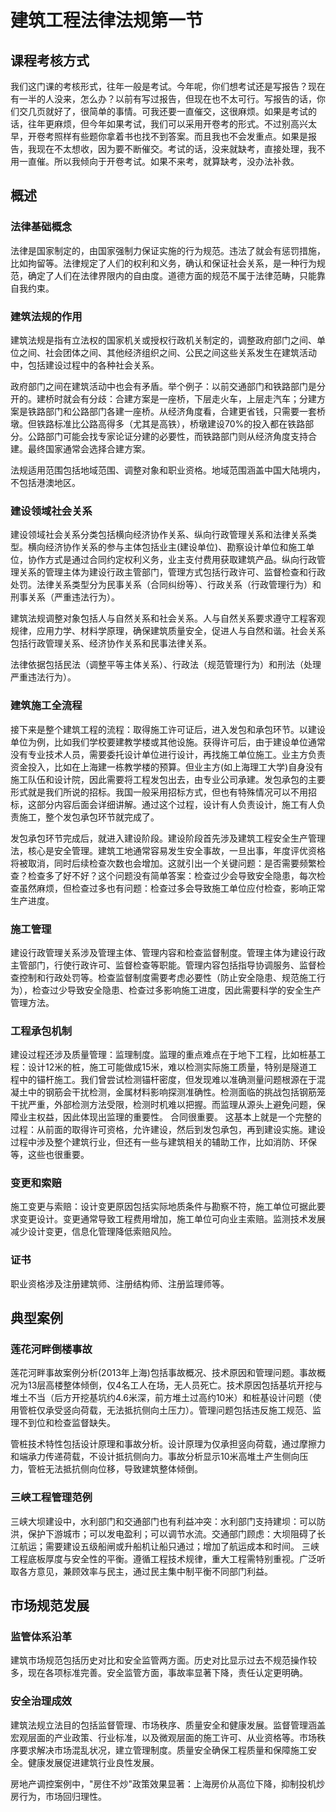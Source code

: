 # 建筑工程法律法规第一节

## 课程考核方式  
我们这门课的考核形式，往年一般是考试。今年呢，你们想考试还是写报告？现在有一半的人没来，怎么办？以前有写过报告，但现在也不太可行。写报告的话，你们交几页就好了，很简单的事情。可我还要一直催交，这很麻烦。如果是考试的话，往年更麻烦，但今年如果考试，我们可以采用开卷考的形式。不过别高兴太早，开卷考照样有些题你拿着书也找不到答案。而且我也不会发重点。如果是报告，我现在不太想收，因为要不断催交。考试的话，没来就缺考，直接处理，我不用一直催。所以我倾向于开卷考试。如果不来考，就算缺考，没办法补救。

## 概述  
### 法律基础概念
法律是国家制定的，由国家强制力保证实施的行为规范。违法了就会有惩罚措施，比如拘留等。法律规定了人们的权利和义务，确认和保证社会关系，是一种行为规范，确定了人们在法律界限内的自由度。道德方面的规范不属于法律范畴，只能靠自我约束。

### 建筑法规的作用
建筑法规是指有立法权的国家机关或授权行政机关制定的，调整政府部门之间、单位之间、社会团体之间、其他经济组织之间、公民之间这些关系发生在建筑活动中，包括建设过程中的各种社会关系。

政府部门之间在建筑活动中也会有矛盾。举个例子：以前交通部门和铁路部门是分开的。建桥时就会有分歧：合建方案是一座桥，下层走火车，上层走汽车；分建方案是铁路部门和公路部门各建一座桥。从经济角度看，合建更省钱，只需要一套桥墩。但铁路标准比公路高得多（尤其是高铁），桥墩建设70%的投入都在铁路部分。公路部门可能会找专家论证分建的必要性，而铁路部门则从经济角度支持合建。最终国家通常会选择合建方案。

法规适用范围包括地域范围、调整对象和职业资格。地域范围涵盖中国大陆境内，不包括港澳地区。

### 建设领域社会关系 
建设领域社会关系分类包括横向经济协作关系、纵向行政管理关系和法律关系类型。横向经济协作关系的参与主体包括业主(建设单位)、勘察设计单位和施工单位，协作方式是通过合同约定权利义务，业主支付费用获取建筑产品。纵向行政管理关系的管理主体为建设行政主管部门，管理方式包括行政许可、监督检查和行政处罚。法律关系类型分为民事关系（合同纠纷等）、行政关系（行政管理行为）和刑事关系（严重违法行为）。

建筑法规调整对象包括人与自然关系和社会关系。人与自然关系要求遵守工程客观规律，应用力学、材料学原理，确保建筑质量安全，促进人与自然和谐。社会关系包括行政管理关系、经济协作关系和民事法律关系。

法律依据包括民法（调整平等主体关系）、行政法（规范管理行为）和刑法（处理严重违法行为）。

### 建筑施工全流程 
接下来是整个建筑工程的流程：取得施工许可证后，进入发包和承包环节。以建设单位为例，比如我们学校要建教学楼或其他设施。获得许可后，由于建设单位通常没有专业技术人员，需要委托设计单位进行设计，再找施工单位施工。业主方负责资金投入，比如在上海建一栋教学楼的预算。但业主方(如上海理工大学)自身没有施工队伍和设计院，因此需要将工程发包出去，由专业公司承建。发包承包的主要形式就是我们所说的招标。我国一般采用招标方式，但也有特殊情况可以不用招标，这部分内容后面会详细讲解。通过这个过程，设计有人负责设计，施工有人负责施工，整个发包承包环节就完成了。

发包承包环节完成后，就进入建设阶段。建设阶段首先涉及建筑工程安全生产管理法，核心是安全管理。建筑工地通常容易发生安全事故，一旦出事，年度评优资格将被取消，同时后续检查次数也会增加。这就引出一个关键问题：是否需要频繁检查？检查多了好不好？这个问题没有简单答案：检查过少会导致安全隐患，每次检查虽然麻烦，但检查过多也有问题：检查过多会导致施工单位应付检查，影响正常生产进度。

### 施工管理  
建设行政管理关系涉及管理主体、管理内容和检查监督制度。管理主体为建设行政主管部门，行使行政许可、监督检查等职能。管理内容包括指导协调服务、监督检查控制和行政处罚等。检查监督制度需要考虑必要性（防止安全隐患、规范施工行为），检查过少导致安全隐患、检查过多影响施工进度，因此需要科学的安全生产管理方法。

### 工程承包机制  
建设过程还涉及质量管理：监理制度。监理的重点难点在于地下工程，比如桩基工程：设计12米的桩，施工可能做成15米，难以检测实际施工质量，特别是隧道工程中的锚杆施工。我们曾尝试检测锚杆密度，但发现难以准确测量问题根源在于混凝土中的钢筋会干扰检测，金属材料影响探测准确性。检测面临的挑战包括钢筋笼干扰严重，外部检测方法受限，检测时机难以把握。而监理从源头上避免问题，保障业主权益，因此体现出监理的重要性。
合同很重要。
这基本上就是一个完整的过程：从前面的取得许可资格，允许建设，然后到发包承包，再到建设实施。建设过程中涉及整个建筑行业，但还有一些与建筑相关的辅助工作，比如消防、环保等，这些也很重要。

### 变更和索赔
施工变更与索赔：设计变更原因包括实际地质条件与勘察不符，施工单位可据此要求变更设计。变更通常导致工程费用增加，施工单位可向业主索赔。监测技术发展减少设计变更，信息化管理降低索赔风险。

### 证书
职业资格涉及注册建筑师、注册结构师、注册监理师等。

## 典型案例
### 莲花河畔倒楼事故 
莲花河畔事故案例分析(2013年上海)包括事故概况、技术原因和管理问题。事故概况为13层高楼整体倾倒，仅4名工人在场，无人员死亡。技术原因包括基坑开挖与堆土不当（后方开挖基坑约4.6米深，前方堆土过高约10米）和桩基设计问题（使用管桩仅承受竖向荷载，无法抵抗侧向土压力）。管理问题包括违反施工规范、监理不到位和检查监督缺失。

管桩技术特性包括设计原理和事故分析。设计原理为仅承担竖向荷载，通过摩擦力和端承力传递荷载，不设计抵抗侧向力。事故分析显示10米高堆土产生侧向压力，管桩无法抵抗侧向位移，导致建筑整体倾倒。

### 三峡工程管理范例    
三峡大坝建设中，水利部门和交通部门也有利益冲突：水利部门支持建坝：可以防洪，保护下游城市；可以发电盈利；可以调节水流。交通部门顾虑：大坝阻碍了长江航运；需要建设五级船闸或升船机让船只通过；增加了航运成本和时间。
三峡工程底板厚度与安全性的平衡。遵循工程技术规律，重大工程需特别重视。广泛听取各方意见，兼顾效率与民主，通过民主集中制平衡不同部门利益。

## 市场规范发展  
### 监管体系沿革  
建筑市场规范包括历史对比和安全监管两方面。历史对比显示过去不规范操作较多，现在各项标准完善。安全监管方面，事故率显著下降，责任认定更明确。

### 安全治理成效    
建筑法规立法目的包括监督管理、市场秩序、质量安全和健康发展。监督管理涵盖宏观层面的产业政策、行业标准，以及微观层面的施工许可、从业资格等。市场秩序要求解决市场混乱状况，建立管理制度。质量安全确保工程质量和保障施工安全。健康发展促进建筑行业良性发展。

房地产调控案例中，"房住不炒"政策效果显著：上海房价从高位下降，抑制投机炒房行为，市场回归理性。
